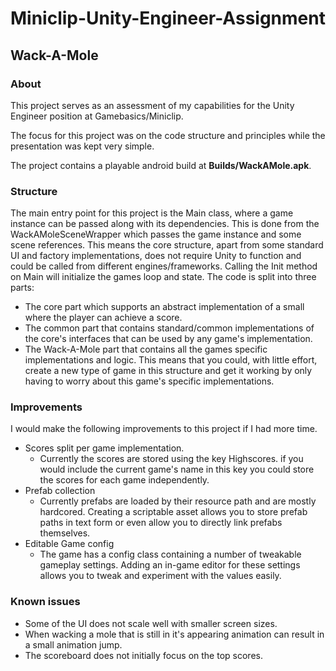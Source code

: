 # Miniclip-Unity-Engineer-Assignment
## Wack-A-Mole

### About
This project serves as an assessment of my capabilities for the Unity Engineer position at Gamebasics/Miniclip.

The focus for this project was on the code structure and principles while the presentation was kept very simple.

The project contains a playable android build at **Builds/WackAMole.apk**.

### Structure
The main entry point for this project is the Main class, where a game instance can be passed along with its dependencies.
This is done from the WackAMoleSceneWrapper which passes the game instance and some scene references. This means the core structure, apart from some standard UI and factory implementations, does not require Unity to function and could be called from different engines/frameworks.
Calling the Init method on Main will initialize the games loop and state.
The code is split into three parts: 
- The core part which supports an abstract implementation of a small where the player can achieve a score.
- The common part that contains standard/common implementations of the core's interfaces that can be used by any game's implementation.
- The Wack-A-Mole part that contains all the games specific implementations and logic.
This means that you could, with little effort, create a new type of game in this structure and get it working by only having to worry about this game's specific implementations.

### Improvements
I would make the following improvements to this project if I had more time.

- Scores split per game implementation.
    - Currently the scores are stored using the key Highscores. if you would include the current game's name in this key you could store the scores for each game independently.
- Prefab collection
    - Currently prefabs are loaded by their resource path and are mostly hardcored. Creating a scriptable asset allows you to store prefab paths in text form or even allow you to directly link prefabs themselves.
- Editable Game config
    - The game has a config class containing a number of tweakable gameplay settings. Adding an in-game editor for these settings allows you to tweak and experiment with the values easily. 

### Known issues
- Some of the UI does not scale well with smaller screen sizes.
- When wacking a mole that is still in it's appearing animation can result in a small animation jump.
- The scoreboard does not initially focus on the top scores.